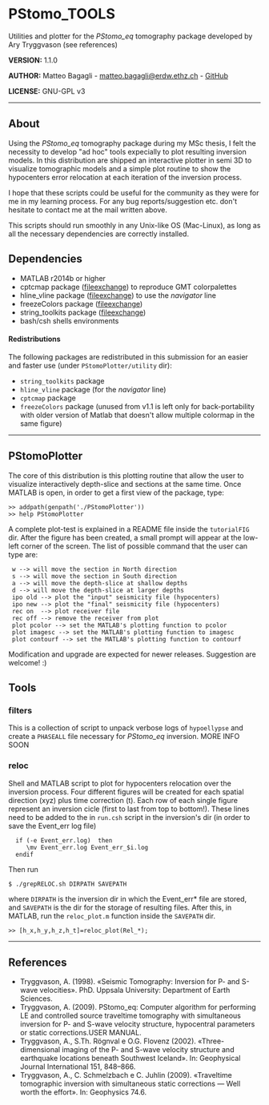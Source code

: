 # PStomo_TOOLS
Utilities and plotter for the _PStomo_eq_ tomography package developed by Ary Tryggvason (see references)

**VERSION:** 1.1.0

**AUTHOR:**  Matteo Bagagli - <matteo.bagagli@erdw.ethz.ch> - [GitHub](https://github.com/billy4all)

**LICENSE:**  GNU-GPL v3

--------------------
## About
Using the _PStomo_eq_ tomography package during my MSc thesis, I felt the necessity to develop "ad hoc" tools expecially to plot resulting inversion models. In this distribution are shipped an interactive plotter in semi 3D to visualize tomographic models and a simple plot routine to show the hypocenters error relocation at each iteration of the inversion process.

I hope that these scripts could be useful for the community as they were for me in my learning process. For any bug reports/suggestion etc. don't hesitate to contact me at the mail written above.

This scripts should run smoothly in any Unix-like OS (Mac-Linux), as long as all the necessary dependencies are correctly installed.

## Dependencies
* MATLAB r2014b or higher
* cptcmap package ([fileexchange](https://www.mathworks.com/matlabcentral/fileexchange/28943-color-palette-tables---cpt--for-matlab)) to reproduce GMT colorpalettes
* hline_vline package ([fileexchange](https://www.mathworks.com/matlabcentral/fileexchange/1039-hline-and-vline)) to use the _navigator_ line
* freezeColors package ([fileexchange](https://www.mathworks.com/matlabcentral/fileexchange/7943-freezecolors---unfreezecolors))
* string_toolkits package ([fileexchange](https://www.mathworks.com/matlabcentral/fileexchange/21710-string-toolkits))
* bash/csh shells environments

#### Redistributions
The following packages are redistributed in this submission for an easier and faster use (under `PStomoPlotter/utility` dir):

* `string_toolkits` package 
* `hline_vline` package (for the _navigator_ line)
* `cptcmap` package 
* `freezeColors` package (unused from v1.1 is left only for back-portability with older version of Matlab that doesn't allow multiple colormap in the same figure)

--------------------

## PStomoPlotter
The core of this distribution is this plotting routine that allow the user to visualize interactively depth-slice and sections at the same time.
Once MATLAB is open, in order to get a first view of the package, type:

```
>> addpath(genpath('./PStomoPlotter'))
>> help PStomoPlotter
```

A complete plot-test is explained in a README file inside the `tutorialFIG` dir. After the figure has been created, a small prompt will appear at the low-left corner of the screen. The list of possible command that the user can type are:

```
 w --> will move the section in North direction
 s --> will move the section in South direction
 a --> will move the depth-slice at shallow depths
 d --> will move the depth-slice at larger depths
 ipo old --> plot the "input" seismicity file (hypocenters)
 ipo new --> plot the "final" seismicity file (hypocenters)
 rec on  --> plot receiver file
 rec off --> remove the receiver from plot
 plot pcolor --> set the MATLAB's plotting function to pcolor
 plot imagesc --> set the MATLAB's plotting function to imagesc
 plot contourf --> set the MATLAB's plotting function to contourf
```

Modification and upgrade are expected for newer releases. Suggestion are welcome! :)

## Tools
### filters
This is a collection of script to unpack verbose logs of `hypoellypse` and create a `PHASEALL` file necessary for _PStomo_eq_ inversion. MORE INFO SOON

### reloc
Shell and MATLAB script to plot for hypocenters relocation over the inversion process. Four different figures will be created for each spatial direction (xyz) plus time correction (t). Each row of each single figure represent an inversion cicle (first to last from top to bottom!).
These lines need to be added to the in `run.csh` script in the inversion's dir (in order to save the Event_err log file)

```
  if (-e Event_err.log)  then
     \mv Event_err.log Event_err_$i.log
  endif
```
Then run

```
$ ./grepRELOC.sh DIRPATH SAVEPATH
```
where `DIRPATH` is the inversion dir in which the Event_err* file are stored, and `SAVEPATH` is the dir for the storage of resulting files.
After this, in MATLAB, run the `reloc_plot.m` function inside the `SAVEPATH` dir.

```
>> [h_x,h_y,h_z,h_t]=reloc_plot(Rel_*);
```
--------------------
## References
* Tryggvason, A. (1998). «Seismic Tomography: Inversion for P- and S-wave velocities». PhD. Uppsala University: Department of Earth Sciences.
* Tryggvason, A. (2009). PStomo_eq: Computer algorithm for performing LE and controlled source traveltime tomography with simultaneous inversion for P- and S-wave velocity structure, hypocentral parameters or static corrections.USER MANUAL.
* Tryggvason, A., S.Th. Rögnval e O.G. Flovenz (2002). «Three-dimensional imaging of the P- and S-wave velocity structure and earthquake locations beneath Southwest Iceland». In: Geophysical Journal International 151, 848–866.
* Tryggvason, A., C. Schmelzbach e C. Juhlin (2009). «Traveltime tomographic inversion with simultaneous static corrections — Well worth the effort». In: Geophysics 74.6.
